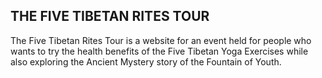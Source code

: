 ## THE FIVE TIBETAN RITES TOUR

The Five Tibetan Rites Tour is a website for an event held for people who wants to try the health benefits of the Five Tibetan Yoga Exercises while also exploring the Ancient Mystery story of the Fountain of Youth.